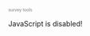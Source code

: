 <script type="text/javascript" src="https://host1.easypolls.net/ext/scripts/emPoll.js?p=5e93c98ee4b09a2d524ce3eb"></script><a class="OPP-powered-by" href="http://www.objectplanet.com/opinio/" style="text-decoration:none;"><div style="font: 9px arial; color: gray;">survey tools</div></a>
<noscript>JavaScript is disabled!</noscript>
